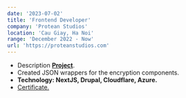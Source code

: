 ```yaml
---
date: '2023-07-02'
title: 'Frontend Developer'
company: 'Protean Studios'
location: 'Cau Giay, Ha Noi'
range: 'December 2022 - Now'
url: 'https://proteanstudios.com'
---
```


- Description <b><a href="/" target="_blank">Project</a></b>.
- Created JSON wrappers for the encryption components.
- **Technology: NextJS, Drupal, Cloudflare, Azure.**
- [Certificate.](https://play-lh.googleusercontent.com/XVHP0sBKrRJYZq_dB1RalwSmx5TcYYRRfYMFO18jgNAnxHAIA1osxM55XHYTb3LpkV8)
